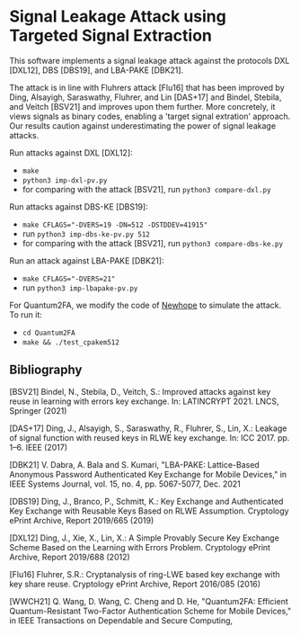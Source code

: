 # Signal Leakage Attack using Targeted Signal Extraction

This software implements a signal leakage attack against the protocols DXL [DXL12], DBS [DBS19], and LBA-PAKE [DBK21].

The attack is in line with Fluhrers attack [Flu16] that has been improved by Ding, Alsayigh, Saraswathy, Fluhrer, and Lin [DAS+17] and Bindel, Stebila, and Veitch [BSV21] and improves upon them further. More concretely, it views signals as binary codes, enabling a 'target signal extration' approach. Our results caution against underestimating the power of signal leakage attacks.

Run attacks against DXL [DXL12]:
- `make`
- `python3 imp-dxl-pv.py`
- for comparing with the attack [BSV21], run `python3 compare-dxl.py`

Run attacks against DBS-KE [DBS19]:
- `make CFLAGS="-DVERS=19 -DN=512 -DSTDDEV=41915"`
- run `python3 imp-dbs-ke-pv.py 512`
- for comparing with the attack [BSV21], run `python3 compare-dbs-ke.py`

Run an attack against LBA-PAKE [DBK21]:
- `make CFLAGS="-DVERS=21"`
- run `python3 imp-lbapake-pv.py`

For Quantum2FA, we modify the code of [Newhope](https://github.com/newhopecrypto/newhope) to simulate the attack. To run it:
- `cd Quantum2FA`
- `make && ./test_cpakem512`

## Bibliography
[BSV21] Bindel, N., Stebila, D., Veitch, S.: Improved attacks against key reuse in learning with errors key exchange. In: LATINCRYPT 2021. LNCS, Springer (2021)

[DAS+17] Ding, J., Alsayigh, S., Saraswathy, R., Fluhrer, S., Lin, X.: Leakage of signal function with reused keys in RLWE key exchange. In: ICC 2017. pp. 1–6. IEEE (2017)

[DBK21] V. Dabra, A. Bala and S. Kumari, "LBA-PAKE: Lattice-Based Anonymous Password Authenticated Key Exchange for Mobile Devices," in IEEE Systems Journal, vol. 15, no. 4, pp. 5067-5077, Dec. 2021

[DBS19] Ding, J., Branco, P., Schmitt, K.: Key Exchange and Authenticated Key Exchange with Reusable Keys Based on RLWE Assumption. Cryptology ePrint Archive, Report 2019/665 (2019)

[DXL12] Ding, J., Xie, X., Lin, X.: A Simple Provably Secure Key Exchange Scheme Based on the Learning with Errors Problem. Cryptology ePrint Archive, Report 2019/688
(2012)

[Flu16] Fluhrer, S.R.: Cryptanalysis of ring-LWE based key exchange with key share reuse. Cryptology ePrint Archive, Report 2016/085 (2016)

[WWCH21] Q. Wang, D. Wang, C. Cheng and D. He, "Quantum2FA: Efficient Quantum-Resistant Two-Factor Authentication Scheme for Mobile Devices," in IEEE Transactions on Dependable and Secure Computing,